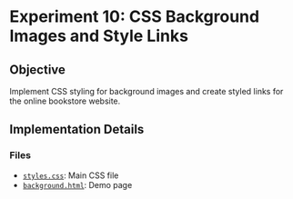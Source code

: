 # Experiment 10: CSS Background Images and Style Links

## Objective

Implement CSS styling for background images and create styled links for the online bookstore website.

## Implementation Details

### Files

- [`styles.css`](Web%20Workshop%20[College%20LAB]/Exp10/styles.css): Main CSS file
- [`background.html`](Web%20Workshop%20[College%20LAB]/Exp10/background.html): Demo page
